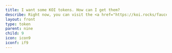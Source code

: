 ```yaml
---
title: I want some KOI tokens. How can I get them?
describe: Right now, you can visit the <a href="https://koi.rocks/faucet" target="_blank">KOI Faucet</a> to get some free KOI. Then you should register an NFT (or make one) on <a href="https://koi.rocks"  target="_blank"> koi.rocks</a> so you can start earning KOI through attention rewards!<br>Very soon, you will be able to run a Koi node and earn by renting a very small amount of space on your computer to help keep the network running. <a href="https://docs.google.com/forms/d/e/1FAIpQLSduDTdxD3dDOvcbIcKlG7JWOsnDFVZFdLy0J38q_OOzUC3okA/viewform"  target="_blank">Pre-register now!</a>
layout: front
type: token
parent: nine
child: 9
icon: icon9
iconf: if9
---
```

